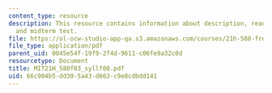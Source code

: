 ```yaml
---
content_type: resource
description: This resource contains information about description, readings, schdule
  and midterm test.
file: https://ol-ocw-studio-app-qa.s3.amazonaws.com/courses/21h-580-from-the-silk-road-to-the-great-game-china-russia-and-central-eurasia-fall-2003/66c904b5dd305a43d663c9e8cdbdd141_MIT21H_580f03_syllf08.pdf
file_type: application/pdf
parent_uid: 0045e54f-19f9-2f4d-9611-c06fe9a32c0d
resourcetype: Document
title: MIT21H_580f03_syllf08.pdf
uid: 66c904b5-dd30-5a43-d663-c9e8cdbdd141
---
```

